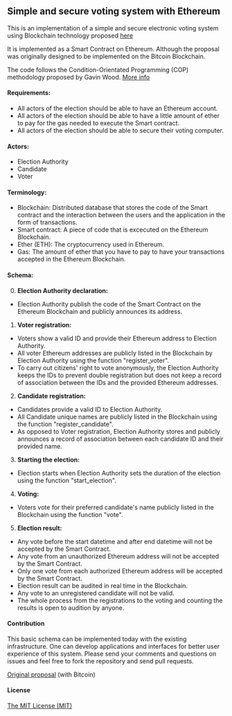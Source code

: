 ## Simple and secure voting system with Ethereum

This is an implementation of a simple and secure electronic voting system using Blockchain technology proposed [here](https://github.com/arikan/bitcoin-voting)

It is implemented as a Smart Contract on Ethereum. Although the proposal was originally designed to be implemented on the Bitcoin Blockchain.

The code follows the Condition-Orientated Programming (COP) methodology proposed by Gavin Wood. [More info](https://medium.com/@gavofyork/condition-orientated-programming-969f6ba0161a#.qoh9uadsb)


#### Requirements:

* All actors of the election should be able to have an Ethereum account.
* All actors of the election should be able to have a little amount of ether to pay for the gas needed to execute the Smart contract.
* All actors of the election should be able to secure their voting computer.

#### Actors:

* Election Authority
* Candidate
* Voter

#### Terminology:

* Blockchain: Distributed database that stores the code of the Smart contract and the interaction between the users and the application in the form of transactions.
* Smart contract: A piece of code that is excecuted on the Ethereum Blockchain.
* Ether (ETH): The cryptocurrency used in Ethereum.
* Gas: The amount of ether that you have to pay to have your transactions accepted in the Ethereum Blockchain.

#### Schema:

0. **Election Authority declaration:**
 - Election Authority publish the code of the Smart Contract on the Ethereum Blockchain and publicly announces its address.

1. **Voter registration:**
 - Voters show a valid ID and provide their Ethereum address to Election Authority.
 - All voter Ethereum addresses are publicly listed in the Blockchain by Election Authority using the function "register_voter".
 - To carry out citizens' right to vote anonymously, the Election Authority keeps the IDs to prevent double registration but does not keep a record of association between the IDs and the provided Ethereum addresses.

2. **Candidate registration:**
 - Candidates provide a valid ID to Election Authority.
 - All Candidate unique names are publicly listed in the Blockchain using the function "register_candidate".
 - As opposed to Voter registration, Election Authority stores and publicly announces a record of association between each candidate ID and their provided name.

3. **Starting the election:**
 - Election starts when Election Authority sets the duration of the election using the function "start_election".

4. **Voting:**
 - Voters vote for their preferred candidate's name publicly listed in the Blockchain using the function "vote".

5. **Election result:**
 - Any vote before the start datetime and after end datetime will not be accepted by the Smart Contract.
 - Any vote from an unauthorized Ethereum address will not be accepted by the Smart Contract.
 - Only one vote from each authorized Ethereum address will be accepted by the Smart Contract.
 - Election result can be audited in real time in the Blockchain.
 - Any vote to an unregistered candidate will not be valid.
 - The whole process from the registrations to the voting and counting the results is open to audition by anyone.

#### Contribution

This basic schema can be implemented today with the existing infrastructure. One can develop applications and interfaces for better user experience of this system. Please send your comments and questions on issues and feel free to fork the repository and send pull requests.

[Original proposal](https://github.com/arikan/bitcoin-voting) (with Bitcoin)

#### License

[The MIT License (MIT)](https://github.com/arikan/bitcoin-voting/blob/master/LICENSE)
